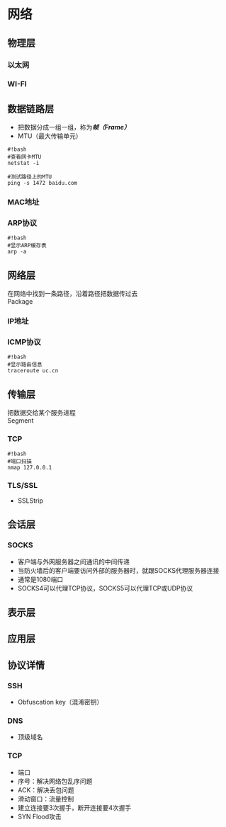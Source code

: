 # 网络

## 物理层
### 以太网
### WI-FI

## 数据链路层 
* 把数据分成一组一组，称为***帧（Frame）***
* MTU（最大传输单元）

```
#!bash
#查看网卡MTU
netstat -i

#测试路径上的MTU
ping -s 1472 baidu.com
```

### MAC地址
### ARP协议

```
#!bash
#显示ARP缓存表
arp -a
```


## 网络层 
在网络中找到一条路径，沿着路径把数据传过去  
Package

### IP地址
### ICMP协议
```
#!bash
#显示路由信息
traceroute uc.cn
```

## 传输层 
把数据交给某个服务进程  
Segment

### TCP
```
#!bash
#端口扫描
nmap 127.0.0.1
```
### TLS/SSL
* SSLStrip
## 会话层 
### SOCKS
* 客户端与外网服务器之间通讯的中间传递
* 当防火墙后的客户端要访问外部的服务器时，就跟SOCKS代理服务器连接
* 通常是1080端口
* SOCKS4可以代理TCP协议，SOCKS5可以代理TCP或UDP协议

## 表示层

## 应用层


## 协议详情
### SSH
* Obfuscation key（混淆密钥）

### DNS
* 顶级域名

### TCP
* 端口
* 序号：解决网络包乱序问题
* ACK：解决丢包问题
* 滑动窗口：流量控制
* 建立连接要3次握手，断开连接要4次握手
* SYN Flood攻击